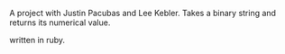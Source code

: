 A project with Justin Pacubas and Lee Kebler. Takes a binary string and returns its numerical value.

written in ruby.
